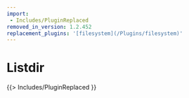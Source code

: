 ```yaml
---
import:
 - Includes/PluginReplaced
removed_in_version: 1.2.452
replacement_plugins: '[filesystem](/Plugins/filesystem)'
---
```

# Listdir
{{> Includes/PluginReplaced }}

